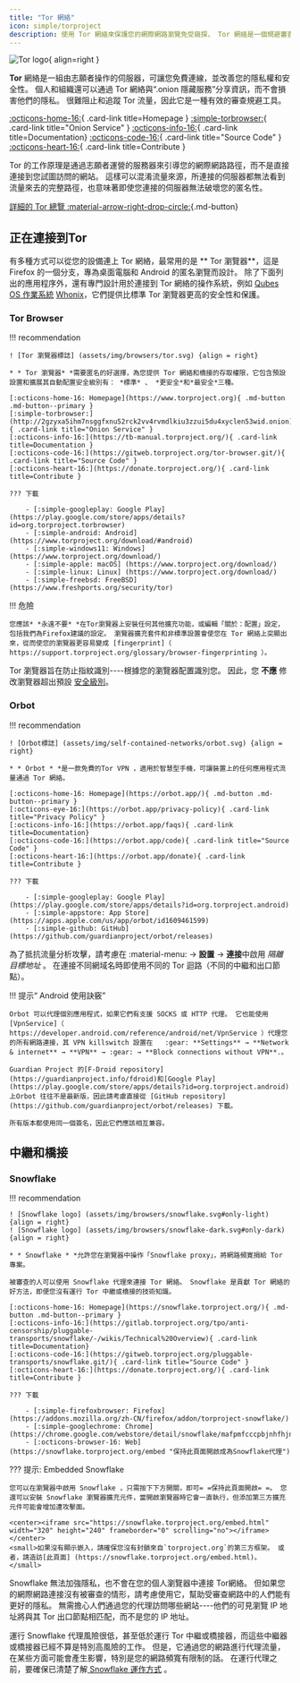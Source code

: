 ```yaml
---
title: "Tor 網絡"
icon: simple/torproject
description: 使用 Tor 網絡來保護您的網際網路瀏覽免受窺探， Tor 網絡是一個規避審查的安全網路。
---
```


![Tor logo](assets/img/self-contained-networks/tor.svg){ align=right }

**Tor** 網絡是一組由志願者操作的伺服器，可讓您免費連線，並改善您的隱私權和安全性。 個人和組織還可以通過 Tor 網絡與“.onion 隱藏服務”分享資訊，而不會損害他們的隱私。 很難阻止和追蹤 Tor 流量，因此它是一種有效的審查規避工具。

[:octicons-home-16:](https://www.torproject.org){ .card-link title=Homepage }
[:simple-torbrowser:](http://2gzyxa5ihm7nsggfxnu52rck2vv4rvmdlkiu3zzui5du4xyclen53wid.onion){ .card-link title="Onion Service" }
[:octicons-info-16:](https://tb-manual.torproject.org/){ .card-link title=Documentation}
[:octicons-code-16:](https://gitweb.torproject.org/tor.git){ .card-link title="Source Code" }
[:octicons-heart-16:](https://donate.torproject.org/){ .card-link title=Contribute }

Tor 的工作原理是通過志願者運營的服務器來引導您的網際網路路徑，而不是直接連接到您試圖訪問的網站。 這樣可以混淆流量來源，所連接的伺服器都無法看到流量來去的完整路徑，也意味著即使您連接的伺服器無法破壞您的匿名性。

[詳細的 Tor 總覽  :material-arrow-right-drop-circle:](advanced/tor-overview.md ""){.md-button}

## 正在連接到Tor

有多種方式可以從您的設備連上  Tor 網絡，最常用的是 ** Tor 瀏覽器**，這是 Firefox 的一個分支，專為桌面電腦和 Android 的匿名瀏覽而設計。 除了下面列出的應用程序外，還有專門設計用於連接到 Tor 網絡的操作系統，例如 [Qubes OS 作業系統](desktop.md#qubes-os) [Whonix](desktop.md#whonix)，它們提供比標準 Tor 瀏覽器更高的安全性和保護。

### Tor Browser

!!! recommendation

    ! [Tor 瀏覽器標誌] (assets/img/browsers/tor.svg) {align = right}
    
    * * Tor 瀏覽器* *需要匿名的好選擇，為您提供 Tor 網絡和橋接的存取權限，它包含預設設置和擴展其自動配置安全級別有： *標準* 、 *更安全*和*最安全*三種。
    
    [:octicons-home-16: Homepage](https://www.torproject.org){ .md-button .md-button--primary }
    [:simple-torbrowser:](http://2gzyxa5ihm7nsggfxnu52rck2vv4rvmdlkiu3zzui5du4xyclen53wid.onion){ .card-link title="Onion Service" }
    [:octicons-info-16:](https://tb-manual.torproject.org/){ .card-link title=Documentation }
    [:octicons-code-16:](https://gitweb.torproject.org/tor-browser.git/){ .card-link title="Source Code" }
    [:octicons-heart-16:](https://donate.torproject.org/){ .card-link title=Contribute }
    
    ??? 下載
    
        - [:simple-googleplay: Google Play] (https://play.google.com/store/apps/details?id=org.torproject.torbrowser)
        - [:simple-android: Android] (https://www.torproject.org/download/#android)
        - [:simple-windows11: Windows] (https://www.torproject.org/download/)
        - [:simple-apple: macOS] (https://www.torproject.org/download/)
        - [:simple-linux: Linux] (https://www.torproject.org/download/)
        - [:simple-freebsd: FreeBSD] (https://www.freshports.org/security/tor)

!!! 危險

    您應該* *永遠不要* *在Tor瀏覽器上安裝任何其他擴充功能，或編輯「關於：配置」設定，包括我們為Firefox建議的設定。 瀏覽器擴充套件和非標準設置會使您在 Tor 網絡上突顯出來，從而使您的瀏覽器更容易變成 [fingerprint]（ https://support.torproject.org/glossary/browser-fingerprinting ）。

Tor 瀏覽器旨在防止指紋識別----根據您的瀏覽器配置識別您。 因此，您 **不應** 修改瀏覽器超出預設 [安全級別](https://tb-manual.torproject.org/security-settings/)。

### Orbot

!!! recommendation

    ! [Orbot標誌] (assets/img/self-contained-networks/orbot.svg) {align = right}
    
    * * Orbot * *是一款免費的Tor VPN ，適用於智慧型手機，可讓裝置上的任何應用程式流量通過 Tor 網絡。
    
    [:octicons-home-16: Homepage](https://orbot.app/){ .md-button .md-button--primary }
    [:octicons-eye-16:](https://orbot.app/privacy-policy){ .card-link title="Privacy Policy" }
    [:octicons-info-16:](https://orbot.app/faqs){ .card-link title=Documentation}
    [:octicons-code-16:](https://orbot.app/code){ .card-link title="Source Code" }
    [:octicons-heart-16:](https://orbot.app/donate){ .card-link title=Contribute }
    
    ??? 下載
    
        - [:simple-googleplay: Google Play] (https://play.google.com/store/apps/details?id=org.torproject.android)
        - [:simple-appstore: App Store] (https://apps.apple.com/us/app/orbot/id1609461599)
        - [:simple-github: GitHub] (https://github.com/guardianproject/orbot/releases)

為了抵抗流量分析攻擊，請考慮在 :material-menu: → **設置** → **連接**中啟用 *隔離目標地址* 。 在連接不同網域名時即使用不同的 Tor 迴路（不同的中繼和出口節點）。

!!! 提示“ Android 使用訣竅”

    Orbot 可以代理個別應用程式，如果它們有支援 SOCKS 或 HTTP 代理。 它也能使用 [VpnService]（ https://developer.android.com/reference/android/net/VpnService ）代理您的所有網路連接，其 VPN killswitch 設置在   :gear: **Settings** → **Network & internet** → **VPN** → :gear: → **Block connections without VPN**.。
    
    Guardian Project 的[F-Droid repository] (https://guardianproject.info/fdroid)和[Google Play] (https://play.google.com/store/apps/details?id=org.torproject.android)上Orbot 往往不是最新版，因此請考慮直接從 [GitHub repository] (https://github.com/guardianproject/orbot/releases) 下載。
    
    所有版本都使用同一個簽名，因此它們應該相互兼容。

## 中繼和橋接

### Snowflake

!!! recommendation

    ! [Snowflake logo] (assets/img/browsers/snowflake.svg#only-light) {align = right}
    ! [Snowflake logo] (assets/img/browsers/snowflake-dark.svg#only-dark) {align = right}
    
    * * Snowflake * *允許您在瀏覽器中操作「Snowflake proxy」，將網路頻寛捐給 Tor 專案。
    
    被審查的人可以使用 Snowflake 代理來連接 Tor 網絡。 Snowflake 是貢獻 Tor 網絡的好方法，即便您沒有運行 Tor 中繼或橋接的技術知識。
    
    [:octicons-home-16: Homepage](https://snowflake.torproject.org/){ .md-button .md-button--primary }
    [:octicons-info-16:](https://gitlab.torproject.org/tpo/anti-censorship/pluggable-transports/snowflake/-/wikis/Technical%20Overview){ .card-link title=Documentation}
    [:octicons-code-16:](https://gitweb.torproject.org/pluggable-transports/snowflake.git/){ .card-link title="Source Code" }
    [:octicons-heart-16:](https://donate.torproject.org/){ .card-link title=Contribute }
    
    ??? 下載
    
        - [:simple-firefoxbrowser: Firefox] (https://addons.mozilla.org/zh-CN/firefox/addon/torproject-snowflake/)
        - [:simple-googlechrome: Chrome] (https://chrome.google.com/webstore/detail/snowflake/mafpmfcccpbjnhfhjnllmmalhifmlcie)
        - [:octicons-browser-16: Web] (https://snowflake.torproject.org/embed "保持此頁面開啟成為Snowflake代理")

??? 提示: Embedded Snowflake

    您可以在瀏覽器中啟用 Snowflake ，只需按下下方開關，即可= =保持此頁面開啟= =。 您還可以安裝 Snowflake 瀏覽器擴充元件，當開啟瀏覽器時它會一直執行，但添加第三方擴充元件可能會增加遭攻擊面。
    
    <center><iframe src="https://snowflake.torproject.org/embed.html" width="320" height="240" frameborder="0" scrolling="no"></iframe></center>
    <small>如果沒有顯示嵌入，請確保您沒有封鎖來自`torproject.org`的第三方框架。 或者，請造訪[此頁面] (https://snowflake.torproject.org/embed.html)。</small>

Snowflake 無法加強隱私，也不會在您的個人瀏覽器中連接 Tor網絡。 但如果您的網際網路連接沒有被審查的情形，請考慮使用它，幫助受審查網路中的人們能有更好的隱私。 無需擔心人們通過您的代理訪問哪些網站----他們的可見瀏覽 IP 地址將與其 Tor 出口節點相匹配，而不是您的 IP 地址。

運行 Snowflake 代理風險很低，甚至低於運行 Tor 中繼或橋接器，而這些中繼器或橋接器已經不算是特別高風險的工作。 但是，它通過您的網路進行代理流量，在某些方面可能會產生影響，特別是您的網路頻寬有限制的話。 在運行代理之前，要確保已清楚了解[ Snowflake 運作方式](https://gitlab.torproject.org/tpo/anti-censorship/pluggable-transports/snowflake/-/wikis/home) 。

